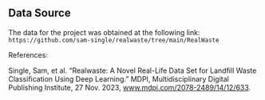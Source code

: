 ## Data Source
The data for the project was obtained at the following link:<br> `https://github.com/sam-single/realwaste/tree/main/RealWaste`

References:

Single, Sam, et al. “Realwaste: A Novel Real-Life Data Set for Landfill Waste Classification Using Deep Learning.” MDPI, Multidisciplinary Digital Publishing Institute, 27 Nov. 2023, www.mdpi.com/2078-2489/14/12/633. 
